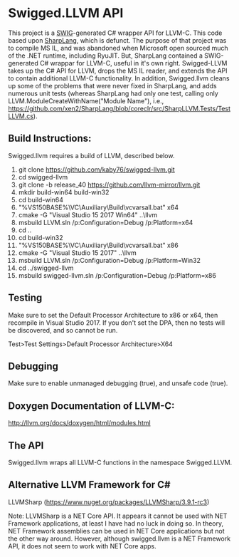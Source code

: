 # **Swigged.LLVM API**

This project is a [SWIG](http://swig.org)-generated C# wrapper API for LLVM-C. This code
based upon [SharpLang](https://github.com/xen2/SharpLang), which is defunct. The purpose of that project
was to compile MS IL, and was abandoned when Microsoft open sourced much of the .NET runtime, including
RyuJIT. But, SharpLang contained a SWIG-generated C# wrappar for LLVM-C, useful in it's own right.
Swigged-LLVM takes up the C# API for LLVM, drops the MS IL reader, and extends the API to contain
additional LLVM-C functionality. In addition, Swigged.llvm cleans up some of the problems that were never
fixed in SharpLang, and adds numerous unit tests (whereas SharpLang had only one test, calling only
LLVM.ModuleCreateWithName("Module Name"), i.e., https://github.com/xen2/SharpLang/blob/coreclr/src/SharpLLVM.Tests/TestLLVM.cs).

## Build Instructions:

Swigged.llvm requires a build of LLVM, described below.

1) git clone https://github.com/kaby76/swigged-llvm.git
2) cd swigged-llvm
3) git clone -b release_40 https://github.com/llvm-mirror/llvm.git
4) mkdir build-win64 build-win32
5) cd build-win64
6) "%VS150BASE%\VC\Auxiliary\Build\vcvarsall.bat" x64
7) cmake -G "Visual Studio 15 2017 Win64" ..\llvm
8) msbuild LLVM.sln /p:Configuration=Debug /p:Platform=x64
9) cd ..
10) cd build-win32
11) "%VS150BASE%\VC\Auxiliary\Build\vcvarsall.bat" x86
12) cmake -G "Visual Studio 15 2017" ..\llvm
13) msbuild LLVM.sln /p:Configuration=Debug /p:Platform=Win32
14) cd ../swigged-llvm
15) msbuild swigged-llvm.sln /p:Configuration=Debug /p:Platform=x86

## Testing

Make sure to set the Default Processor Architecture to x86 or x64, then
recompile in Visual Studio 2017. If you don't set the DPA, then
no tests will be discovered, and so cannot be run.

Test>Test Settings>Default Processor Architecture>X64

## Debugging

Make sure to enable unmanaged debugging (<EnableUnmanagedDebugging>true</EnableUnmanagedDebugging>),
and unsafe code (<AllowUnsafeBlocks>true</AllowUnsafeBlocks>).

## Doxygen Documentation of LLVM-C:

http://llvm.org/docs/doxygen/html/modules.html

## The API

Swigged.llvm wraps all LLVM-C functions in the namespace Swigged.LLVM.

## Alternative LLVM Framework for C#

LLVMSharp (https://www.nuget.org/packages/LLVMSharp/3.9.1-rc3)

Note: LLVMSharp is a NET Core API. It appears it cannot be used with NET Framework applications,
at least I have had no luck in doing so. In theory, NET Framework assemblies can be used in
NET Core applications but not the other way around. However, although swigged.llvm 
is a NET Framework API, it does not seem to work with NET Core apps.